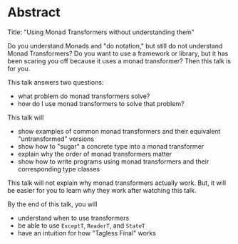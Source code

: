 # Abstract

Title: "Using Monad Transformers without understanding them"

Do you understand Monads and "do notation," but still do not understand Monad Transformers? Do you want to use a framework or library, but it has been scaring you off because it uses a monad transformer? Then this talk is for you.

This talk answers two questions:
- what problem do monad transformers solve?
- how do I use monad transformers to solve that problem?

This talk will
- show examples of common monad transformers and their equivalent "untransformed" versions
- show how to "sugar" a concrete type into a monad transformer
- explain why the order of monad transformers matter
- show how to write programs using monad transformers and their corresponding type classes

This talk will not explain why monad transformers actually work. But, it will be easier for you to learn why they work after watching this talk.

By the end of this talk, you will
- understand when to use transformers
- be able to use `ExceptT`, `ReaderT`, and `StateT`
- have an intuition for how "Tagless Final" works
